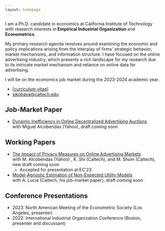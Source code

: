 ```yaml
---
layout: homepage
---
```


I am a Ph.D. candidate in economics at California Institute of Technology with research interests in **Empirical Industrial Organization** and **Econometrics**. 

My primary research agenda revolves around examining the economic and policy implications arising from the interplay of firms' strategic behavior, market mechanisms, and information structure. I have focused on the online advertising industry, which presents a rich landscape for my research due to its intricate market mechanism and reliance on online data for advertising.

I will be on the economics job market during the 2023-2024 academic year. 
- [[curriculum vitae]](assets/files/shunto-kobayashi-cv.pdf)
- sjkobaya@caltech.edu

## Job-Market Paper
- <u>Dynamic Inefficiency in Online Decentralized Advertising Auctions</u>
  <br>
  with Miguel Alcobendas (Yahoo), draft coming soon

## Working Papers
- [<u>The Impact of Privacy Measures on Online Advertising Markets</u>](https://papers.ssrn.com/sol3/papers.cfm?abstract_id=3782889)
   <br>
   with M. Alcobendas (Yahoo) , K. Shi (Caltech), and M. Shum (Caltech), new draft coming soon
   - Accepted for presentation at EC'23
- <u>Model-Agnostic Estimation of Non-Expected Utility Models</u>
   <br>
   with A. Lucia (Caltech, his job-market paper), draft coming soon

## Conference Presentations
- 2023: North American Meeting of the Econometric Society (Los Angeles, presenter)
- 2022: International Industrial Organization Conference (Boston, presenter and discussant)

<!-- {% include_relative _includes/publications.md %} -->

<!-- {% include_relative _includes/services.md %} -->
